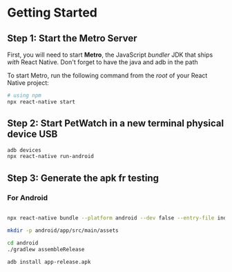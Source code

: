 # Getting Started

## Step 1: Start the Metro Server

First, you will need to start **Metro**, the JavaScript _bundler_ JDK that ships _with_ React Native.
Don't forget to have the java and adb in the path

To start Metro, run the following command from the _root_ of your React Native project:

```bash
# using npm
npx react-native start
```

## Step 2: Start PetWatch in a new terminal physical device USB

```bash
adb devices
npx react-native run-android
```

## Step 3: Generate the apk fr testing

### For Android

```bash

npx react-native bundle --platform android --dev false --entry-file index.js --bundle-output android/app/src/main/assets/index.android.bundle --assets-dest android/app/src/main/res/

mkdir -p android/app/src/main/assets

cd android
./gradlew assembleRelease

adb install app-release.apk

```
